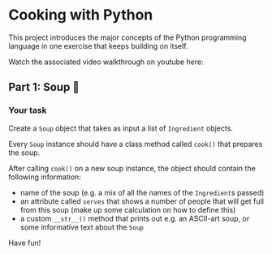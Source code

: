 # Cooking with Python

This project introduces the major concepts of the Python programming language
in one exercise that keeps building on itself.

Watch the associated video walkthrough on youtube here:

## Part 1: Soup 🍜

### Your task

Create a `Soup` object that takes as input a list of `Ingredient` objects.

Every `Soup` instance should have a class method called `cook()` that prepares the soup.

After calling `cook()` on a new soup instance, the object should contain the following information:

* name of the soup (e.g. a mix of all the names of the `Ingredient`s passed)
* an attribute called `serves` that shows a number of people that will get full from this soup
(make up some calculation on how to define this)
* a custom `__str__()` method that prints out e.g. an ASCII-art soup, or some informative text about the `Soup`

Have fun!